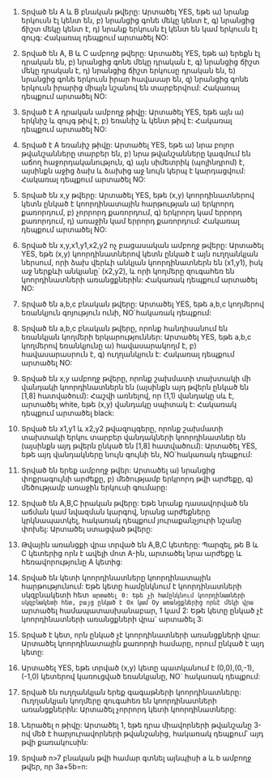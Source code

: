 1.	Տրված են A և B բնական թվերը: Արտածել YES, եթե
ա)	նրանք երկուսն էլ կենտ են,
բ)	նրանցից գոնե մեկը կենտ է,
գ)	նրանցից ճիշտ մեկը կենտ է,
դ)	նրանք երկուսն էլ կենտ են կամ երկուսն էլ զույգ:
Հակառալ դեպքում արտածել NO:

2.	Տրված են A, B  և C ամբողջ թվերը: Արտածել YES, եթե
ա)	երեքն էլ դրական են,
բ)	նրանցից գոնե մեկը  դրական է,
գ)	նրանցից ճիշտ մեկը դրական է,
դ)	նրանցից ճիշտ երկուսը դրական են,
ե)	նրանցից գոնե երկուսն իրար հավասար են,
զ)	նրանցից գոնե երկուսն իրարից միայն նշանով են տարբերվում:
Հակառալ դեպքում արտածել NO:

3.	Տրված է A դրական ամբողջ թիվը: Արտածել YES, եթե այն
ա)	երկնիշ և զույգ թիվ է,
բ)	եռանիշ և կենտ թիվ է:
Հակառալ դեպքում արտածել NO:

4.	Տրված է A եռանիշ թիվը: Արտածել YES, եթե
ա)	նրա բոլոր թվանշանները տարբեր են,
բ)	նրա թվանշանները կազմում են աճող հաջորդականություն,
գ)	այն սիմետրիկ (պոլինդրոմ) է, այսինքն աջից ձախ և ձախից աջ նույն կերպ է կարդացվում:
Հակառալ դեպքում արտածել NO:

5.	Տրված են x,y թվերը: Արտածել YES, եթե (x,y) կոորդինատներով կետն ընկած է կոորդինատային հարթության
ա)	երկրորդ քառորդում,
բ)	չորրորդ քառորդում,
գ)	երկրորդ կամ երրորդ քառորդում,
դ)	առաջին կամ երրորդ քառորդում:
Հակառալ դեպքում արտածել NO:

6.	Տրված են x,y,x1,y1,x2,y2 ոչ բացասական ամբողջ թվերը: Արտածել YES, եթե (x,y) կոորդինատներով կետն ընկած է այն ուղղանկյան ներսում, որի ձախ վերևի անկյան կոորդինատներն են (x1,y1), իսկ աջ ներքևի անկյանը՝ (x2,y2), և որի կողմերը զուգահեռ են կոորդինատների առանցքներին: Հակառակ դեպքում արտածել NO:
7.	Տրված են a,b,c բնական թվերը: Արտածել YES, եթե a,b,c կողմերով եռանկյուն գոյություն ունի, NO`հակառակ դեպքում:
8.	Տրված են a,b,c բնական թվերը, որոնք հանդիսանում են եռանկյան կողմերի երկարություններ: Արտածել YES, եթե a,b,c կողմերով եռանկյունը
ա)	հավասարակողմ է,
բ)	հավասարասրուն է,
գ)	ուղղանկյուն է:
Հակառալ դեպքում արտածել NO:

9.	Տրված են x,y ամբողջ թվերը, որոնք շախմատի տախտակի մի վանդակի կոորդինատներն են (այսինքն այդ թվերն ընկած են [1,8] հատվածում): Հաշվի առնելով, որ (1,1) վանդակը սև է, արտածել white, եթե (x,y) վանդակը սպիտակ է: Հակառակ դեպքում արտածել black:

10.	Տրված են x1,y1 և x2,y2  թվազույգերը, որոնք շախմատի տախտակի երկու տարբեր վանդակների կոորդինատներ են (այսինքն այդ թվերն ընկած են [1,8] հատվածում): Արտածել YES, եթե այդ վանդակները նույն գույնի են,  NO`հակառակ դեպքում:

11.	Տրված են երեք ամբողջ թվեր: Արտածել
ա)	նրանցից փոքրագույնի արժեքը,
բ)	մեծությամբ երկրորդ թվի  արժեքը,
գ)	մեծությամբ առաջին երկուսի գումարը:

12.	Տրված են A,B,C իրական թվերը: Եթե նրանք դասավորված են աճման կամ նվազման կարգով, նրանց արժեքները կրկնապատկել, հակառակ դեպքում յուրաքանչյուրի նշանը փոխել: Արտածել ստացված թվերը:

13.	Թվային առանցքի վրա տրված են A,B,C կետերը: Պարզել, թե B և C կետերից որն է ավելի մոտ A-ին, արտածել նրա արժեքը և հեռավորությունը A կետից:

14.	Տրված են կետի կոորդինատները կոորդինատային հարթությունում: Եթե կետը համընկնում է կոորդինատների սկզբնակետի հետ` արտածել 0: Եթե չի համընկնում կոորդինատների սկզբնակետի հետ, բայց ընկած է Ox կամ Oy առանցքներից որևէ մեկի վրա` արտածել համապատասխանաբար, 1 կամ 2: Եթե կետը ընկած չէ կոորդինատների առանցքների վրա` արտածել 3:

15.	Տրված է կետ, որն ընկած չէ կոորդինատների առանցքների վրա: Արտածել կոորդինատային քառորդի համարը, որում ընկած է այդ կետը:

16.	Արտածել YES, եթե տրված (x,y) կետը պատկանում է (0,0),(0,-1),(-1,0) կետերով կառուցված եռանկյանը, NO` հակառակ դեպքում:

17.	Տրված են ուղղանկյան երեք գագաթների կոորդինատները: Ուղղանկյան կողմերը զուգահեռ են կոորդինատների առանցքներին: Արտածել չորրորդ կետի կոորդինատները:

18.	Ներածել n թիվը: Արտածել 1, եթե դրա միավորների թվանշանը 3-ով մեծ է հարյուրավորների թվանշանից, հակառակ դեպքում՝ այդ թվի քառակուսին:

19.	Տրված n>7 բնական թվի համար գտնել այնպիսի a և b ամբողջ թվեր, որ 3a+5b=n:
 
